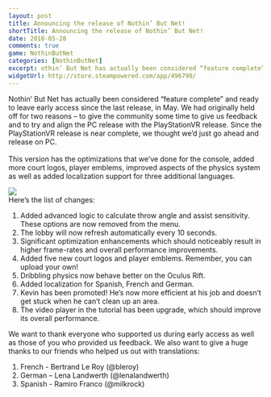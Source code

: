 ```yaml
---
layout: post
title: Announcing the release of Nothin’ But Net!
shortTitle: Announcing the release of Nothin’ But Net!
date: 2018-05-28
comments: true
game: NothinButNet
categories: [NothinButNet]
excerpt: othin’ But Net has actually been considered “feature complete” and ready to leave early access since the last release, in May. We had originally held off for two reasons – to give the community some time...
widgetUrl: http://store.steampowered.com/app/496790/
---
```


Nothin’ But Net has actually been considered “feature complete” and ready to leave early access since the last release, in May. We had originally held off for two reasons – to give the community some time to give us feedback and to try and align the PC release with the PlayStationVR release. Since the PlayStationVR release is near complete, we thought we’d just go ahead and release on PC. 
<br>
<br>
This version has the optimizations that we’ve done for the console, added more court logos, player emblems, improved aspects of the physics system as well as added localization support for three additional languages. 

<img src="{{site.base}}/NothinButNet/2018-05-28/post.png" class="img-responsive img-thumbnail" />

<br>
Here’s the list of changes:
<ol>
<li>Added advanced logic to calculate throw angle and assist sensitivity. These options are now removed from the menu.</li>
<li>The lobby will now refresh automatically every 10 seconds. </li>
<li>Significant optimization enhancements which should noticeably result in higher frame-rates and overall performance improvements.</li>
<li>Added five new court logos and player emblems. Remember, you can upload your own! </li>
<li>Dribbling physics now behave better on the Oculus Rift.</li>
<li>Added localization for Spanish, French and German. </li>
<li>Kevin has been promoted! He’s now more efficient at his job and doesn’t get stuck when he can’t clean up an area. </li>
<li>The video player in the tutorial has been upgrade, which should improve its overall performance.</li>
</ol>
We want to thank everyone who supported us during early access as well as those of you who provided us feedback. We also want to give a huge thanks to our friends who helped us out with translations:
<ol>
<li>French - Bertrand Le Roy (@bleroy)</li>
<li>German – Lena Landwerth (@lenalandwerth)</li>
<li>Spanish - Ramiro Franco (@milkrock)</li>
</ol>